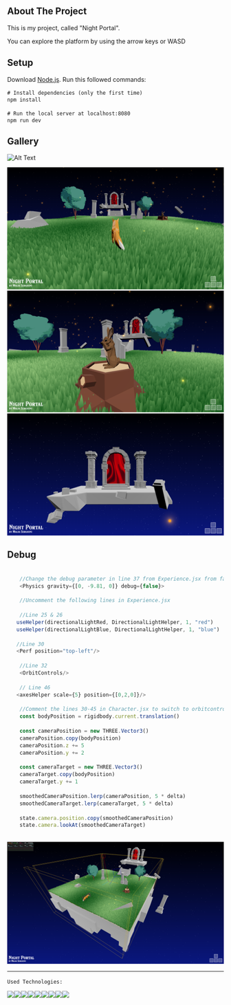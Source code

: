 ## About The Project

This is my project, called "Night Portal".

You can explore the platform by using the arrow keys or WASD

## Setup

Download [Node.js](https://nodejs.org/en/download/).
Run this followed commands:

```shell
# Install dependencies (only the first time)
npm install

# Run the local server at localhost:8080
npm run dev
```

## Gallery

![Alt Text](/public/README/video.gif)

![Alt Text](/public/README/wallpaper_1.PNG)
![Alt Text](/public/README/wallpaper_2.PNG)
![Alt Text](/public/README/wallpaper_3.PNG)

## Debug

```javascript

    //Change the debug parameter in line 37 from Experience.jsx from false to true
    <Physics gravity={[0, -9.81, 0]} debug={false}>

    //Uncomment the following lines in Experience.jsx

    //Line 25 & 26
   useHelper(directionalLightRed, DirectionalLightHelper, 1, "red")
   useHelper(directionalLightBlue, DirectionalLightHelper, 1, "blue")

   //Line 30
   <Perf position="top-left"/>

    //Line 32
    <OrbitControls/>

    // Line 46
   <axesHelper scale={5} position={[0,2,0]}/>

    //Comment the lines 30-45 in Character.jsx to switch to orbitcontrols
    const bodyPosition = rigidbody.current.translation()

    const cameraPosition = new THREE.Vector3()
    cameraPosition.copy(bodyPosition)
    cameraPosition.z += 5
    cameraPosition.y += 2

    const cameraTarget = new THREE.Vector3()
    cameraTarget.copy(bodyPosition)
    cameraTarget.y += 1

    smoothedCameraPosition.lerp(cameraPosition, 5 * delta)
    smoothedCameraTarget.lerp(cameraTarget, 5 * delta)

    state.camera.position.copy(smoothedCameraPosition)
    state.camera.lookAt(smoothedCameraTarget)



```

![Alt Text](/public/README/wallpaper_4.PNG)

---

`Used Technologies:`

<img align="left" src="https://img.shields.io/badge/node.js-6DA55F?style=for-the-badge&logo=node.js&logoColor=white"/>
<img align="left" src="https://img.shields.io/badge/NPM-%23CB3837.svg?style=for-the-badge&logo=npm&logoColor=white"/>
<img align="left" src="https://img.shields.io/badge/vite-%23646CFF.svg?style=for-the-badge&logo=vite&logoColor=white"/>
<img align="left" src="https://img.shields.io/badge/threejs-black?style=for-the-badge&logo=three.js&logoColor=white"/>
<img align="left" src="https://img.shields.io/badge/react-%2320232a.svg?style=for-the-badge&logo=react&logoColor=%2361DAFB"/>
<img align="left" src="https://img.shields.io/badge/html-%23E34F26.svg?style=for-the-badge&logo=html5&logoColor=white"/>
<img align="left" src="https://img.shields.io/badge/css3-%231572B6.svg?style=for-the-badge&logo=css3&logoColor=white"/>
<img align="left" src="https://img.shields.io/badge/tailwindcss-%2338B2AC.svg?style=for-the-badge&logo=tailwind-css&logoColor=whitee"/>
<img src="https://img.shields.io/badge/javascript-%23323330.svg?style=for-the-badge&logo=javascript&logoColor=%23F7DF1E"/>
